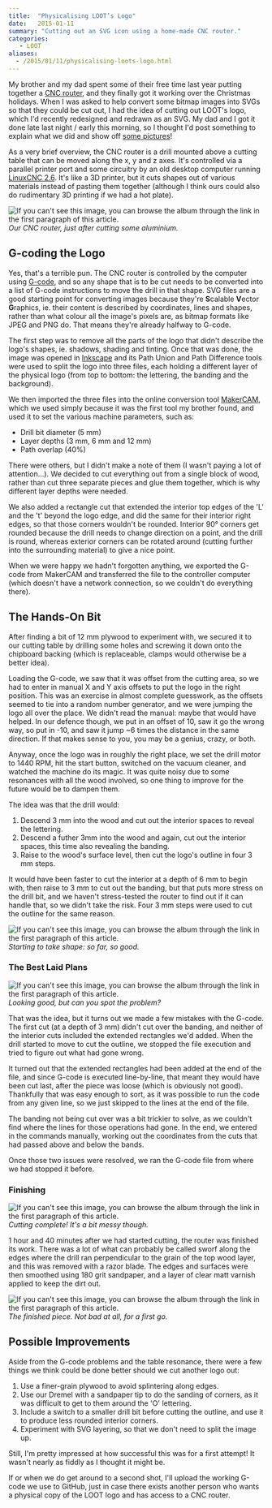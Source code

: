 ```yaml
---
title:  "Physicalising LOOT’s Logo"
date:   2015-01-11
summary: "Cutting out an SVG icon using a home-made CNC router."
categories:
   - LOOT
aliases:
  - /2015/01/11/physicalising-loots-logo.html
---
```


My brother and my dad spent some of their free time last year putting together a [CNC router](https://en.wikipedia.org/wiki/CNC_router), and they finally got it working over the Christmas holidays. When I was asked to help convert some bitmap images into SVGs so that they could be cut out, I had the idea of cutting out LOOT's logo, which I'd recently redesigned and redrawn as an SVG. My dad and I got it done late last night / early this morning, so I thought I'd post something to explain what we did and show off [some pictures](https://goo.gl/photos/YtfvqB4oBiHsQmE5A)!

As a very brief overview, the CNC router is a drill mounted above a cutting table that can be moved along the x, y and z axes. It's controlled via a parallel printer port and some circuitry by an old desktop computer running [LinuxCNC 2.6](https://www.linuxcnc.org/). It's like a 3D printer, but it cuts shapes out of various materials instead of pasting them together (although I think ours could also do rudimentary 3D printing if we had a hot plate).

![If you can't see this image, you can browse the album through the link in the first paragraph of this article.](https://lh3.googleusercontent.com/-l1p13bgdkIw/VLLPiLFoX-I/AAAAAAAAMzY/nlM0o6D_8X8/w829-h622-no/IMG_20150110_222817.jpg)
*Our CNC router, just after cutting some aluminium.*

## G-coding the Logo

Yes, that's a terrible pun. The CNC router is controlled by the computer using [G-code](https://en.wikipedia.org/wiki/G-code), and so any shape that is to be cut needs to be converted into a list of G-code instructions to move the drill in that shape. SVG files are a good starting point for converting images because they're **S**calable **V**ector **G**raphics, ie. their content is described by coordinates, lines and shapes, rather than what colour all the image's pixels are, as bitmap formats like JPEG and PNG do. That means they're already halfway to G-code.

The first step was to remove all the parts of the logo that didn't describe the logo's shapes, ie. shadows, shading and tinting. Once that was done, the image was opened in [Inkscape](https://inkscape.org/en/) and its Path Union and Path Difference tools were used to split the logo into three files, each holding a different layer of the physical logo (from top to bottom: the lettering, the banding and the background).

We then imported the three files into the online conversion tool [MakerCAM](https://makercam.com/), which we used simply because it was the first tool my brother found, and used it to set the various machine parameters, such as:

* Drill bit diameter (5 mm)
* Layer depths (3 mm, 6 mm and 12 mm)
* Path overlap (40%)

There were others, but I didn't make a note of them (I wasn't paying a lot of attention...). We decided to cut everything out from a single block of wood, rather than cut three separate pieces and glue them together, which is why different layer depths were needed.

We also added a rectangle cut that extended the interior top edges of the 'L' and the 't' beyond the logo edge, and did the same for their interior right edges, so that those corners wouldn't be rounded. Interior 90° corners get rounded because the drill needs to change direction on a point, and the drill is round, whereas exterior corners can be rotated around (cutting further into the surrounding material) to give a nice point.

When we were happy we hadn't forgotten anything, we exported the G-code from MakerCAM and transferred the file to the controller computer (which doesn't have a network connection, so we couldn't do everything there).

## The Hands-On Bit

After finding a bit of 12 mm plywood to experiment with, we secured it to our cutting table by drilling some holes and screwing it down onto the chipboard backing (which is replaceable, clamps would otherwise be a better idea).

Loading the G-code, we saw that it was offset from the cutting area, so we had to enter in manual X and Y axis offsets to put the logo in the right position. This was an exercise in almost complete guesswork, as the offsets seemed to tie into a random number generator, and we were jumping the logo all over the place. We didn't read the manual: maybe that would have helped. In our defence though, we put in an offset of 10, saw it go the wrong way, so put in -10, and saw it jump ~6 times the distance in the same direction. If that makes sense to you, you may be a genius, crazy, or both.

Anyway, once the logo was in roughly the right place, we set the drill motor to 1440 RPM, hit the start button, switched on the vacuum cleaner, and watched the machine do its magic. It was quite noisy due to some resonances with all the wood involved, so one thing to improve for the future would be to dampen them.

The idea was that the drill would:

1. Descend 3 mm into the wood and cut out the interior spaces to reveal the lettering.
2. Descend a futher 3mm into the wood and again, cut out the interior spaces, this time also revealing the banding.
3. Raise to the wood's surface level, then cut the logo's outline in four 3 mm steps.

It would have been faster to cut the interior at a depth of 6 mm to begin with, then raise to 3 mm to cut out the banding, but that puts more stress on the drill bit, and we haven't stress-tested the router to find out if it can handle that, so we didn't take the risk. Four 3 mm steps were used to cut the outline for the same reason.

![If you can't see this image, you can browse the album through the link in the first paragraph of this article.](https://lh4.googleusercontent.com/-51PfslA8y4I/VLLPiO0v1oI/AAAAAAAAMzY/ozKqRewDkP8/w829-h622-no/IMG_20150110_233037.jpg)
*Starting to take shape: so far, so good.*

### The Best Laid Plans

![If you can't see this image, you can browse the album through the link in the first paragraph of this article.](https://lh5.googleusercontent.com/-kXabDcRyRdc/VLLPiMW--ZI/AAAAAAAAMzY/sMMgj1_cv9E/w829-h622-no/IMG_20150110_235356.jpg)
*Looking good, but can you spot the problem?*

That was the idea, but it turns out we made a few mistakes with the G-code. The first cut (at a depth of 3 mm) didn't cut over the banding, and neither of the interior cuts included the extended rectangles we'd added. When the drill started to move to cut the outline, we stopped the file execution and tried to figure out what had gone wrong.

It turned out that the extended rectangles had been added at the end of the file, and since G-code is executed line-by-line, that meant they would have been cut last, after the piece was loose (which is obviously not good). Thankfully that was easy enough to sort, as it was possible to run the code from any given line, so we just skipped to the lines at the end of the file.

The banding not being cut over was a bit trickier to solve, as we couldn't find where the lines for those operations had gone. In the end, we entered in the commands manually, working out the coordinates from the cuts that had passed above and below the bands.

Once those two issues were resolved, we ran the G-code file from where we had stopped it before.


### Finishing

![If you can't see this image, you can browse the album through the link in the first paragraph of this article. ](https://lh4.googleusercontent.com/cZviNgOROkpsZbJrgEuN-fTH2uHJ9ITeU-JM5m8396A=w829-h622-no)
*Cutting complete! It's a bit messy though.*

1 hour and 40 minutes after we had started cutting, the router was finished its work. There was a lot of what can probably be called sworf along the edges where the drill ran perpendicular to the grain of the top wood layer, and this was removed with a razor blade. The edges and surfaces were then smoothed using 180 grit sandpaper, and a layer of clear matt varnish applied to keep the dirt out.

![If you can't see this image, you can browse the album through the link in the first paragraph of this article.](https://lh4.googleusercontent.com/-PZqh2YmsBMc/VLOieG9In2I/AAAAAAAAM7c/vn2eKP7ob24/w829-h622-no/IMG_20150112_102700.jpg)
*The finished piece. Not bad at all, for a first go.*

## Possible Improvements

Aside from the G-code problems and the table resonance, there were a few things we think could be done better should we cut another logo out:

1. Use a finer-grain plywood to avoid splintering along edges.
2. Use our Dremel with a sandpaper tip to do the sanding of corners, as it was difficult to get to them around the 'O' lettering.
3. Include a switch to a smaller drill bit before cutting the outline, and use it to produce less rounded interior corners.
4. Experiment with SVG layering, so that we don't need to split the image up.

Still, I'm pretty impressed at how successful this was for a first attempt! It wasn't nearly as fiddly as I thought it might be.

If or when we do get around to a second shot, I'll upload the working G-code we use to GitHub, just in case there exists another person who wants a physical copy of the LOOT logo and has access to a CNC router.
